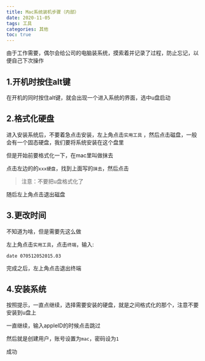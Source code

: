 ```yaml
---
title: Mac系统装机步骤（内部）
date: 2020-11-05
tags: 工具
categories: 其他
toc: true
---
```


由于工作需要，偶尔会给公司的电脑装系统，摸索着并记录了过程，防止忘记，以便自己下次操作
<!-- more -->

## 1.开机时按住alt键

在开机的同时按住alt键，就会出现一个进入系统的界面，选中u盘启动

## 2.格式化硬盘

进入安装系统后，不要着急点击安装，左上角点击`实用工具` ，然后点击磁盘，一般会有一个固态硬盘，我们要将系统安装在这个盘里

但是开始前要格式化一下，在mac里叫做抹去

点击左边的的`xxx硬盘`，找到上面写的`抹去`，然后点击

>注意：不要把u盘格式化了

随后左上角点击退出磁盘

## 3.更改时间

不知道为啥，但是需要先这么做

左上角点击`实用工具`，点击`终端`，输入:
````
date 070512052015.03
````

完成之后，左上角点击退出终端

## 4.安装系统

按照提示，一直点继续，选择需要安装的硬盘，就是之间格式化的那个，注意不要安装到u盘上

一直继续，输入appleID的时候点击跳过

然后就是创建用户，账号设置为`mac`，密码设为`1`

成功